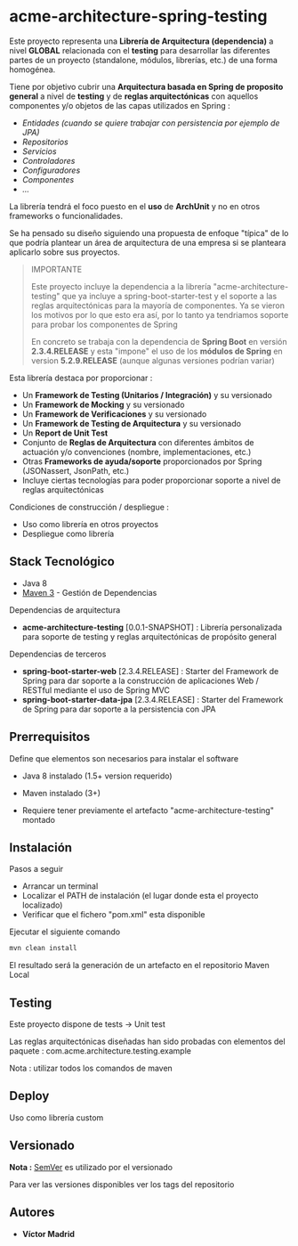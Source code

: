 # acme-architecture-spring-testing

Este proyecto representa una **Librería de Arquitectura (dependencia)** a nivel **GLOBAL** relacionada con el **testing** para desarrollar las diferentes partes de un proyecto (standalone, módulos, librerías, etc.) de una forma homogénea.

Tiene por objetivo cubrir una **Arquitectura basada en Spring de proposito general** a nivel de **testing**  y de **reglas arquitectónicas** con aquellos componentes y/o objetos de las capas utilizados en Spring :

* *Entidades (cuando se quiere trabajar con persistencia por ejemplo de JPA)*
* *Repositorios*
* *Servicios*
* *Controladores*
* *Configuradores*
* *Componentes*
* *...*
	
	
La librería tendrá el foco puesto en el **uso** de **ArchUnit** y no en otros frameworks o funcionalidades.
	
	
Se ha pensado su diseño siguiendo una propuesta de enfoque "típica" de lo que podría plantear un área de arquitectura de una empresa si se planteara aplicarlo sobre sus proyectos.


>IMPORTANTE 
>
>Este proyecto incluye la dependencia a la librería "acme-architecture-testing" que ya incluye a spring-boot-starter-test y el soporte a las reglas arquitectónicas para la mayoría de componentes. Ya se vieron los motivos por lo que esto era así, por lo tanto ya tendriamos soporte para probar los componentes de Spring
>
>En concreto se trabaja con la dependencia de **Spring Boot** en versión **2.3.4.RELEASE** y esta "impone" el uso de los **módulos de Spring** en version **5.2.9.RELEASE** (aunque algunas versiones podrían variar) 


Esta librería destaca por proporcionar :

* Un **Framework de Testing (Unitarios / Integración)** y su versionado
* Un **Framework de Mocking** y su versionado
* Un **Framework de Verificaciones** y su versionado
* Un **Framework de Testing de Arquitectura** y su versionado
* Un **Report de Unit Test**
* Conjunto de **Reglas de Arquitectura** con diferentes ámbitos de actuación y/o convenciones (nombre, implementaciones, etc.)
* Otras **Frameworks de ayuda/soporte** proporcionados por Spring (JSONassert, JsonPath, etc.)
* Incluye ciertas tecnologías para poder proporcionar soporte a nivel de reglas arquitectónicas


Condiciones de construcción / despliegue :

* Uso como librería en otros proyectos
* Despliegue como librería





## Stack Tecnológico

* Java 8
* [Maven 3](https://maven.apache.org/) - Gestión de Dependencias


Dependencias de arquitectura

* **acme-architecture-testing** [0.0.1-SNAPSHOT] : Librería personalizada para soporte de testing y reglas arquitectónicas de propósito general


Dependencias de terceros 

* **spring-boot-starter-web** [2.3.4.RELEASE] : Starter del Framework de Spring para dar soporte a la construcción de aplicaciones Web / RESTful mediante el uso de Spring MVC
* **spring-boot-starter-data-jpa** [2.3.4.RELEASE] : Starter del Framework de Spring para dar soporte a la persistencia con JPA


		


## Prerrequisitos

Define que elementos son necesarios para instalar el software

* Java 8 instalado (1.5+ version requerido)
* Maven instalado (3+)

* Requiere tener previamente el artefacto "acme-architecture-testing" montado





## Instalación

Pasos a seguir

* Arrancar un terminal
* Localizar el PATH de instalación (el lugar donde esta el proyecto localizado)
* Verificar que el fichero "pom.xml" esta disponible


Ejecutar el siguiente comando

```bash
mvn clean install
```

El resultado será la generación de un artefacto en el repositorio Maven Local





## Testing

Este proyecto dispone de tests -> Unit test

Las reglas arquitectónicas diseñadas han sido probadas con elementos del paquete : com.acme.architecture.testing.example

Nota : utilizar todos los comandos de maven





## Deploy

Uso como librería custom





## Versionado

**Nota :** [SemVer](http://semver.org/) es utilizado por el versionado

Para ver las versiones disponibles ver los tags del repositorio





## Autores

* **Víctor Madrid**

